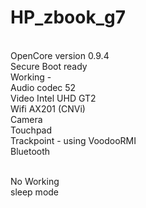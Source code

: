 # HP_zbook_g7
<br>
OpenCore version 0.9.4 <br>
Secure Boot ready <br>
Working - <br>
Audio codec 52 <br>
Video Intel UHD GT2 <br>
Wifi AX201 (CNVi)  <br>
Camera <br>
Touchpad <br>
Trackpoint - using VoodooRMI <br>
Bluetooth <br><br>

No Working <br>
sleep mode <br>
